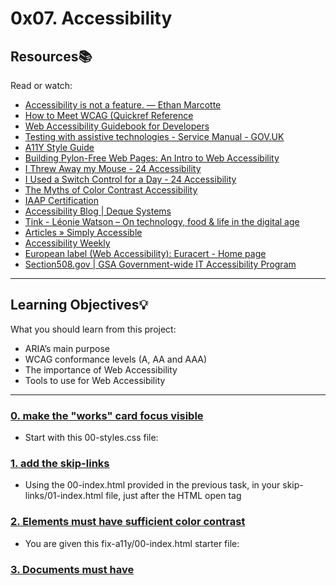 # 0x07. Accessibility

## Resources:books:

Read or watch:

- [Accessibility is not a feature. — Ethan Marcotte](https://intranet.hbtn.io/rltoken/UTlxQ9qb213Y6SP7kuCsPQ)
- [How to Meet WCAG (Quickref Reference](https://intranet.hbtn.io/rltoken/8c9nVrmNWVJ--pUn1dmKVQ)
- [Web Accessibility Guidebook for Developers](https://intranet.hbtn.io/rltoken/l-XGxAh6sCv8_IahP5izxg)
- [Testing with assistive technologies - Service Manual - GOV.UK](https://intranet.hbtn.io/rltoken/bMm4g4OpeE-Iqxdtzlu0ig)
- [A11Y Style Guide](https://intranet.hbtn.io/rltoken/1q0B-A6MYnUuTPZOdKgIsg)
- [Building Pylon-Free Web Pages: An Intro to Web Accessibility](https://intranet.hbtn.io/rltoken/jTApGoNHRaI2HQs8UqGq2g)
- [I Threw Away my Mouse - 24 Accessibility](https://intranet.hbtn.io/rltoken/8PcPbGbZvmBtnn9dTB2LLQ)
- [I Used a Switch Control for a Day - 24 Accessibility](https://intranet.hbtn.io/rltoken/B7CCmybCPdoR-vy0Ljf_Kw)
- [The Myths of Color Contrast Accessibility](https://intranet.hbtn.io/rltoken/RHFJ-QN-x6sBgYDHNmAmhg)
- [IAAP Certification](https://intranet.hbtn.io/rltoken/X2PNKQCPNBv9Kt4DvzEGqw)
- [Accessibility Blog | Deque Systems](https://intranet.hbtn.io/rltoken/F6MKiJDGC7oahx5l1PG4tA)
- [Tink - Léonie Watson – On technology, food & life in the digital age](https://intranet.hbtn.io/rltoken/e2vhJAVwJgCSj_qWh5d9OA)
- [Articles » Simply Accessible](https://intranet.hbtn.io/rltoken/JMoCv9TlEIkMM6KGXcBIlA)
- [Accessibility Weekly](https://intranet.hbtn.io/rltoken/46XM-mspubGF2aZaPLtlTQ)
- [European label (Web Accessibility): Euracert - Home page](https://intranet.hbtn.io/rltoken/DsxGlFcMObADMOuJ6y8nDw)
- [Section508.gov | GSA Government-wide IT Accessibility Program](https://intranet.hbtn.io/rltoken/bwPuWIeb6MMZCopmv5KJOA)

---

## Learning Objectives:bulb:

What you should learn from this project:

- ARIA’s main purpose
- WCAG conformance levels (A, AA and AAA)
- The importance of Web Accessibility
- Tools to use for Web Accessibility

---

### [0. make the "works" card focus visible](./keyboard/01-styles.css)

- Start with this 00-styles.css file:

### [1. add the skip-links](./skip-links/01-index.html)

- Using the 00-index.html provided in the previous task, in your skip-links/01-index.html file, just after the <body> HTML open tag

### [2. Elements must have sufficient color contrast](./fix-a11y/01-index.html)

- You are given this fix-a11y/00-index.html starter file:

### [3. Documents must have <title> element to aid in navigation](./fix-a11y/02-index.html)

- Taking your code from the previous task, in your fix-a11y/02-index.html file

### [4. <html> element must have a lang attribute](./fix-a11y/03-index.html)

- Taking your code from the previous task, in your fix-a11y/03-index.html file

### [5. Images must have alternate text](./fix-a11y/04-index.html)

- Taking your code from the previous task, in your fix-a11y/04-index.html file

### [6. Form elements must have labels](./fix-a11y/05-index.html)

- Taking your code from the previous task, in your fix-a11y/05-index.html file, locate the form

### [7. Links must have discernible text](./fix-a11y/06-index.html)

- In your fix-a11y/06-index.html file

### [8. Zooming and scaling must not be disabled](./fix-a11y/07-index.html)

- In your fix-a11y/07-index.html file

### [9. Heading levels should only increase by one and all page content must be contained by landmarks](./fix-a11y/08-index.html)

- You can install the headingsMap extension to have a visual representation of your headings.

### [10. Document must have one main landmark](./fix-a11y/09-index.html)

- You can install the Landmarks extension to visually locate the landmarks on your pages.

### [11. More than 2 elements become list](./fix-a11y/10-index.html)

- Automated tools can’t always alert about elements that should exist as a list.

---

## Author

- **Michelle Domingo** - [michedomingo](https://github.com/michedomingo)
